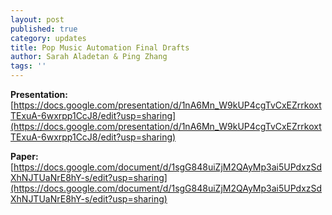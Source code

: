 ```yaml
---
layout: post
published: true
category: updates
title: Pop Music Automation Final Drafts
author: Sarah Aladetan & Ping Zhang
tags: ''
---
```

**Presentation:** [https://docs.google.com/presentation/d/1nA6Mn_W9kUP4cgTvCxEZrrkoxtTExuA-6wxrpp1CcJ8/edit?usp=sharing](https://docs.google.com/presentation/d/1nA6Mn_W9kUP4cgTvCxEZrrkoxtTExuA-6wxrpp1CcJ8/edit?usp=sharing)

**Paper:** [https://docs.google.com/document/d/1sgG848uiZjM2QAyMp3ai5UPdxzSdXhNJTUaNrE8hY-s/edit?usp=sharing](https://docs.google.com/document/d/1sgG848uiZjM2QAyMp3ai5UPdxzSdXhNJTUaNrE8hY-s/edit?usp=sharing)
